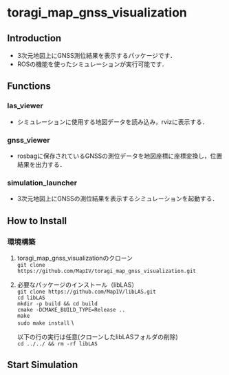# toragi_map_gnss_visualization

## Introduction

- 3次元地図上にGNSS測位結果を表示するパッケージです．
- ROSの機能を使ったシミュレーションが実行可能です．


## Functions
### las_viewer

- シミュレーションに使用する地図データを読み込み，rvizに表示する．

### gnss_viewer

- rosbagに保存されているGNSSの測位データを地図座標に座標変換し，位置結果を出力する．

### simulation_launcher

- 3次元地図上にGNSSの測位結果を表示するシミュレーションを起動する．

## How to Install

### 環境構築
1. toragi_map_gnss_visualizationのクローン \
    `git clone https://github.com/MapIV/toragi_map_gnss_visualization.git`  
2. 必要なパッケージのインストール（libLAS）\
    `git clone https://github.com/MapIV/libLAS.git` \
    `cd libLAS` \
    `mkdir -p build && cd build` \
    `cmake -DCMAKE_BUILD_TYPE=Release ..` \
    `make` \
    `sudo make install` \
    
    以下の行の実行は任意(クローンしたlibLASフォルダの削除) \
    `cd ../../ && rm -rf libLAS`



## Start Simulation

